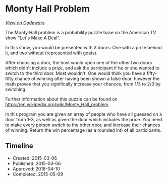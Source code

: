 # Monty Hall Problem
[*View on Codewars*](https://www.codewars.com/kata/monty-hall-problem)

The Monty Hall problem is a probability puzzle base on the American TV show "Let's Make A Deal".

In this show, you would be presented with 3 doors: One with a prize behind it, and two without (represented with goats).

After choosing a door, the host would open one of the other two doors which didn't include a prize, and ask the participant if he or she wanted to switch to the third door. Most wouldn't. One would think you have a fifty-fifty chance of winning after having been shown a false door, however the math proves that you significally increase your chances, from 1/3 to 2/3 by switching.

Further information about this puzzle can be found on https://en.wikipedia.org/wiki/Monty_Hall_problem.

In this program you are given an array of people who have all guessed on a door from 1-3, as well as given the door which includes the price. You need to make every person switch to the other door, and increase their chances of winning. Return the win percentage (as a rounded int) of all participants.

## Timeline
- Created: 2015-03-06
- Published: 2015-03-06
- Approved: 2018-04-10
- Completed: 2015-05-09